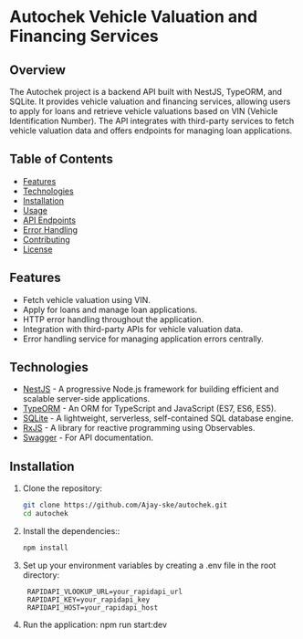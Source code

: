 # Autochek Vehicle Valuation and Financing Services

## Overview

The Autochek project is a backend API built with NestJS, TypeORM, and SQLite. It provides vehicle valuation and financing services, allowing users to apply for loans and retrieve vehicle valuations based on VIN (Vehicle Identification Number). The API integrates with third-party services to fetch vehicle valuation data and offers endpoints for managing loan applications.

## Table of Contents

- [Features](#features)
- [Technologies](#technologies)
- [Installation](#installation)
- [Usage](#usage)
- [API Endpoints](#api-endpoints)
- [Error Handling](#error-handling)
- [Contributing](#contributing)
- [License](#license)

## Features

- Fetch vehicle valuation using VIN.
- Apply for loans and manage loan applications.
- HTTP error handling throughout the application.
- Integration with third-party APIs for vehicle valuation data.
- Error handling service for managing application errors centrally.

## Technologies

- [NestJS](https://nestjs.com/) - A progressive Node.js framework for building efficient and scalable server-side applications.
- [TypeORM](https://typeorm.io/) - An ORM for TypeScript and JavaScript (ES7, ES6, ES5).
- [SQLite](https://www.sqlite.org/index.html) - A lightweight, serverless, self-contained SQL database engine.
- [RxJS](https://rxjs.dev/) - A library for reactive programming using Observables.
- [Swagger](https://swagger.io/) - For API documentation.

## Installation

1. Clone the repository:

   ```bash
   git clone https://github.com/Ajay-ske/autochek.git
   cd autochek

   ```

2. Install the dependencies::

   ```bash
   npm install
   ```

3. Set up your environment variables by creating a .env file in the root directory:

   ```
    RAPIDAPI_VLOOKUP_URL=your_rapidapi_url
    RAPIDAPI_KEY=your_rapidapi_key
    RAPIDAPI_HOST=your_rapidapi_host
   ```

4. Run the application:
   npm run start:dev

